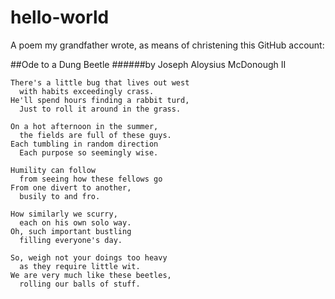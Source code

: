 # hello-world
A poem my grandfather wrote, as means of christening this GitHub account:


##Ode to a Dung Beetle
######by Joseph Aloysius McDonough II

```
There's a little bug that lives out west
  with habits exceedingly crass.
He'll spend hours finding a rabbit turd,
  Just to roll it around in the grass.

On a hot afternoon in the summer,
  the fields are full of these guys.
Each tumbling in random direction
  Each purpose so seemingly wise.
  
Humility can follow
  from seeing how these fellows go
From one divert to another,
  busily to and fro.
  
How similarly we scurry,
  each on his own solo way.
Oh, such important bustling
  filling everyone's day.
  
So, weigh not your doings too heavy
  as they require little wit.
We are very much like these beetles,
  rolling our balls of stuff.
```
